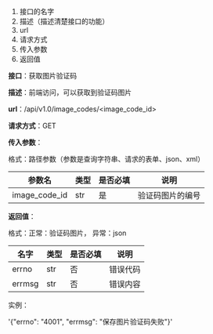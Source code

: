 1. 接口的名字
2. 描述（描述清楚接口的功能）
3. url
4. 请求方式
5. 传入参数
6. 返回值



**接口**：获取图片验证码

**描述**：前端访问，可以获取到验证码图片

**url**：/api/v1.0/image_codes/<image_code_id>

**请求方式**：GET

**传入参数**：

格式：路径参数（参数是查询字符串、请求的表单、json、xml）

| 参数名        | 类型 | 是否必填 | 说明             |
| ------------- | ---- | -------- | ---------------- |
| image_code_id | str  | 是       | 验证码图片的编号 |

**返回值**：

格式：正常：验证码图片， 异常：json

| 名字   | 类型 | 是否必填 | 说明     |
| ------ | ---- | -------- | -------- |
| errno  | str  | 否       | 错误代码 |
| errmsg | str  | 否       | 错误内容 |

实例：

'{"errno": "4001", "errmsg": "保存图片验证码失败"}'